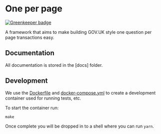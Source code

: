 # One per page 

[![Greenkeeper badge](https://badges.greenkeeper.io/hmcts/one-per-page.svg)](https://greenkeeper.io/)

A framework that aims to make building GOV.UK style one question per page
transactions easy.

## Documentation

All documentation is stored in the [docs] folder.

## Development

We use the [Dockerfile] and [docker-compose.yml] to create a development
container used for running tests, etc.

To start the container run:

```
make
```

Once complete you will be dropped in to a shell where you can run `yarn`.

[Dockerfile]:https://github.com/hmcts/nodejs-one-per-page/blob/master/Dockerfile
[docker-compose.yml]:https://github.com/hmcts/nodejs-one-per-page/blob/master/docker-compose.yml
